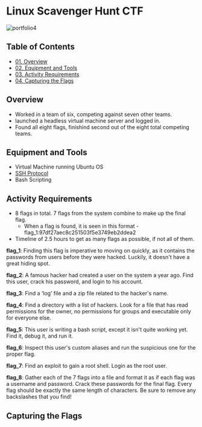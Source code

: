 # Linux Scavenger Hunt CTF

![portfolio4](https://github.com/CJanecka/Projects_and_CTFs/assets/131223318/3f13fc8f-0a98-4e10-8392-8d854c93a283)

## Table of Contents

  + [01. Overview](#Overview)
  + [02. Equipment and Tools](#Equipment-and-Tools)
  + [03. Activity Requirements](#Activity-Requirements)
  + [04. Capturing the Flags](#Capturing-the-Flags)

## Overview

- Worked in a team of six, competing against seven other teams.
- launched a headless virtual machine server and logged in.
- Found all eight flags, finishind second out of the eight total competing teams.

## Equipment and Tools

- Virtual Machine running Ubuntu OS
- [SSH Protocol](#https://www.ssh.com/academy/ssh/protocol)
- Bash Scripting

## Activity Requirements

- 8 flags in total. 7 flags from the system combine to make up the final flag.
  + When a flag is found, it is seen in this format - flag_1:97df27aec8c251503f5e3749eb2ddea2
- Timeline of 2.5 hours to get as many flags as possible, if not all of them.

**flag_1**:
Finding this flag is imperative to moving on quickly, as it contains the passwords from users before they were hacked. Luckily, it doesn't have a great hiding spot.

**flag_2**:
A famous hacker had created a user on the system a year ago. Find this user, crack his password, and login to his account.

**flag_3**:
Find a ‘log’ file and a zip file related to the hacker's name.

**flag_4**:
Find a directory with a list of hackers. Look for a file that has read permissions for the owner, no permissions for groups and executable only for everyone else.

**flag_5**:
This user is writing a bash script, except it isn't quite working yet. Find it, debug it, and run it.

**flag_6**:
Inspect this user's custom aliases and run the suspicious one for the proper flag.

**flag_7**:
Find an exploit to gain a root shell. Login as the root user.

**flag_8**:
Gather each of the 7 flags into a file and format it as if each flag was a username and password.
Crack these passwords for the final flag.
Every flag should be exactly the same length of characters. Be sure to remove any backslashes that you find!

## Capturing the Flags

<add here>
